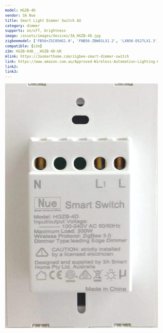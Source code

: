 ```yaml
---
model: HGZB-4D
vendor: 3A Nue
title: Smart Light Dimmer Switch AU
category: dimmer
supports: on/off, brightness
image: /assets/images/devices/3A_HGZB-4D.jpg
zigbeemodel: ['FB56+ZSC05HG1.0', 'FNB56-ZBW01LX1.2', 'LXN56-DS27LX1.3', 'LXN60-DS27LX1.3']
compatible: [z2m]
z2m: HGZB-04D___HGZB-4D-UK
mlink: https://3asmarthome.com/zigbee-smart-dimmer-switch
link: https://www.amazon.com.au/Approved-Wireless-Automation-Lighting-Control/dp/B078LC45BX/
link2: 
link3: 
---
```

![Label](/assets/images/devices/3A_HGZB-4D_a.jpg)
